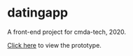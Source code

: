 # datingapp
A front-end project for cmda-tech, 2020.

[Click here](https://karinmeijvogel.github.io/fe-assessment-2/reset.html) to view the prototype.
